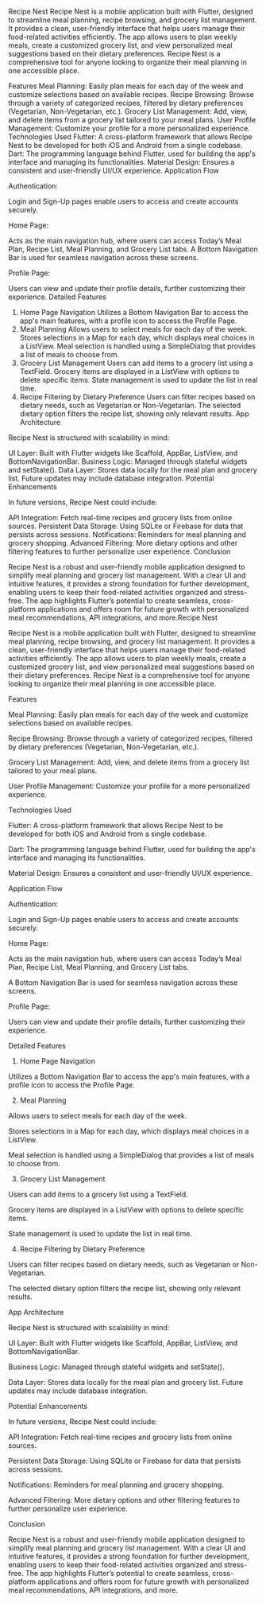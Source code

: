 Recipe Nest
Recipe Nest is a mobile application built with Flutter, designed to streamline meal planning, recipe browsing, and grocery list management. It provides a clean, user-friendly interface that helps users manage their food-related activities efficiently. The app allows users to plan weekly meals, create a customized grocery list, and view personalized meal suggestions based on their dietary preferences. Recipe Nest is a comprehensive tool for anyone looking to organize their meal planning in one accessible place.

Features
Meal Planning: Easily plan meals for each day of the week and customize selections based on available recipes.
Recipe Browsing: Browse through a variety of categorized recipes, filtered by dietary preferences (Vegetarian, Non-Vegetarian, etc.).
Grocery List Management: Add, view, and delete items from a grocery list tailored to your meal plans.
User Profile Management: Customize your profile for a more personalized experience.
Technologies Used
Flutter: A cross-platform framework that allows Recipe Nest to be developed for both iOS and Android from a single codebase.
Dart: The programming language behind Flutter, used for building the app's interface and managing its functionalities.
Material Design: Ensures a consistent and user-friendly UI/UX experience.
Application Flow

Authentication:

Login and Sign-Up pages enable users to access and create accounts securely.

Home Page:

Acts as the main navigation hub, where users can access Today’s Meal Plan, Recipe List, Meal Planning, and Grocery List tabs.
A Bottom Navigation Bar is used for seamless navigation across these screens.

Profile Page:

Users can view and update their profile details, further customizing their experience.
Detailed Features
1. Home Page Navigation
Utilizes a Bottom Navigation Bar to access the app's main features, with a profile icon to access the Profile Page.
2. Meal Planning
Allows users to select meals for each day of the week.
Stores selections in a Map for each day, which displays meal choices in a ListView.
Meal selection is handled using a SimpleDialog that provides a list of meals to choose from.
3. Grocery List Management
Users can add items to a grocery list using a TextField.
Grocery items are displayed in a ListView with options to delete specific items.
State management is used to update the list in real time.
4. Recipe Filtering by Dietary Preference
Users can filter recipes based on dietary needs, such as Vegetarian or Non-Vegetarian.
The selected dietary option filters the recipe list, showing only relevant results.
App Architecture

Recipe Nest is structured with scalability in mind:

UI Layer: Built with Flutter widgets like Scaffold, AppBar, ListView, and BottomNavigationBar.
Business Logic: Managed through stateful widgets and setState().
Data Layer: Stores data locally for the meal plan and grocery list. Future updates may include database integration.
Potential Enhancements

In future versions, Recipe Nest could include:

API Integration: Fetch real-time recipes and grocery lists from online sources.
Persistent Data Storage: Using SQLite or Firebase for data that persists across sessions.
Notifications: Reminders for meal planning and grocery shopping.
Advanced Filtering: More dietary options and other filtering features to further personalize user experience.
Conclusion

Recipe Nest is a robust and user-friendly mobile application designed to simplify meal planning and grocery list management. With a clear UI and intuitive features, it provides a strong foundation for further development, enabling users to keep their food-related activities organized and stress-free. The app highlights Flutter’s potential to create seamless, cross-platform applications and offers room for future growth with personalized meal recommendations, API integrations, and more.Recipe Nest

Recipe Nest is a mobile application built with Flutter, designed to streamline meal planning, recipe browsing, and grocery list management. It provides a clean, user-friendly interface that helps users manage their food-related activities efficiently. The app allows users to plan weekly meals, create a customized grocery list, and view personalized meal suggestions based on their dietary preferences. Recipe Nest is a comprehensive tool for anyone looking to organize their meal planning in one accessible place.




Features

Meal Planning: Easily plan meals for each day of the week and customize selections based on available recipes.

Recipe Browsing: Browse through a variety of categorized recipes, filtered by dietary preferences (Vegetarian, Non-Vegetarian, etc.).

Grocery List Management: Add, view, and delete items from a grocery list tailored to your meal plans.

User Profile Management: Customize your profile for a more personalized experience.

Technologies Used

Flutter: A cross-platform framework that allows Recipe Nest to be developed for both iOS and Android from a single codebase.

Dart: The programming language behind Flutter, used for building the app's interface and managing its functionalities.

Material Design: Ensures a consistent and user-friendly UI/UX experience.

Application Flow

Authentication:




Login and Sign-Up pages enable users to access and create accounts securely.

Home Page:




Acts as the main navigation hub, where users can access Today’s Meal Plan, Recipe List, Meal Planning, and Grocery List tabs.

A Bottom Navigation Bar is used for seamless navigation across these screens.

Profile Page:




Users can view and update their profile details, further customizing their experience.

Detailed Features

1. Home Page Navigation

Utilizes a Bottom Navigation Bar to access the app's main features, with a profile icon to access the Profile Page.

2. Meal Planning

Allows users to select meals for each day of the week.

Stores selections in a Map for each day, which displays meal choices in a ListView.

Meal selection is handled using a SimpleDialog that provides a list of meals to choose from.

3. Grocery List Management

Users can add items to a grocery list using a TextField.

Grocery items are displayed in a ListView with options to delete specific items.

State management is used to update the list in real time.

4. Recipe Filtering by Dietary Preference

Users can filter recipes based on dietary needs, such as Vegetarian or Non-Vegetarian.

The selected dietary option filters the recipe list, showing only relevant results.

App Architecture

Recipe Nest is structured with scalability in mind:




UI Layer: Built with Flutter widgets like Scaffold, AppBar, ListView, and BottomNavigationBar.

Business Logic: Managed through stateful widgets and setState().

Data Layer: Stores data locally for the meal plan and grocery list. Future updates may include database integration.

Potential Enhancements

In future versions, Recipe Nest could include:




API Integration: Fetch real-time recipes and grocery lists from online sources.

Persistent Data Storage: Using SQLite or Firebase for data that persists across sessions.

Notifications: Reminders for meal planning and grocery shopping.

Advanced Filtering: More dietary options and other filtering features to further personalize user experience.

Conclusion

Recipe Nest is a robust and user-friendly mobile application designed to simplify meal planning and grocery list management. With a clear UI and intuitive features, it provides a strong foundation for further development, enabling users to keep their food-related activities organized and stress-free. The app highlights Flutter’s potential to create seamless, cross-platform applications and offers room for future growth with personalized meal recommendations, API integrations, and more.




